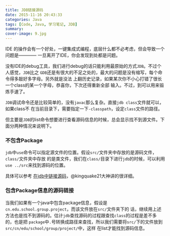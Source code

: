 ```yaml
---
title: JDB链接源码
date: 2015-11-16 20:43:33
categories: Java
tags: [Code, Java, 学习笔记, JDB]
summary:
cover-image: 9.jpg
---
```


IDE 的操作会有一个好处，一键集成式编程，底层什么都不必考虑，但会导致一个问题是————
一旦离开了IDE，你会发现到处都是问题。

没有IDE的debug工具，我们进行debug的话只能利用最原始的方式`JDB`。不过个人感觉，`JDB`比之
`GDB`还是有很大的不足之处的，最大的问题是没有缩写，每个命令得多敲好多字母。另外就是没法
上翻历史记录，如果某次你不小心打错了很长一个class的某一个字母，恭喜你，下次还得重新全部
输入。不过，到可以用来锻炼手速了。

`JDB`调试命令还是比较简单的，没有`javac`那么复杂。直接`jdb class`文件就可以，如果class不
在当前目录下，需要指定一下`-classpath`，设定`class`文件的路径。

但主要是`JDB`的list命令想要进行查看源码信息的时候，总会显示找不到源文件。下面分两种情况来说明下。

### 不包含Package ###

`jdb`中`use`命令可以指定源文件的位置。假设`src/`文件夹中存放的是源码文件，`class/`文件夹中存放
的是类文件，我们在`class/`目录下进行`jdb`的时候，可以利用`use ../src`来找到源码的位置。

具体可以参考 [在jdb中链接源码](http://kingquake21.iteye.com/blog/1033464)，@kingquake21大神讲的很详细。

### 包含Package信息的源码链接 ###

当我们如果有一个java中包含package信息，假设是`cn.edu.school.group.project`，而该文件放在`src/`文件夹下的
话，继续用上述方法也是找不到源码的。估计`jdb`查找源码的过程跟查找`class`的过程是差不多的，也是把
`package`中`.`号转换成路径来查找，所以我们需要将`src/`下的文件放到`src/cn/edu/school/group/project/`中，这样
在list才能找到源码信息。

